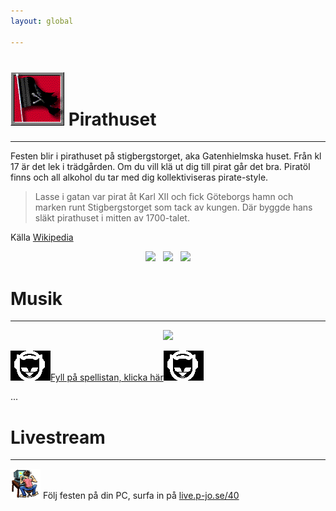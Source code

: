 ```yaml
---
layout: global

---
```




# ![](assets/img/custom/pirate.gif) Pirathuset

---
Festen blir i pirathuset på stigbergstorget, aka Gatenhielmska huset. Från kl 17 är det lek i trädgården. Om du vill klä ut dig till pirat går det bra. Piratöl finns och all alkohol du tar med dig kollektiviseras pirate-style.

> Lasse i gatan var pirat åt Karl XII och fick Göteborgs hamn och marken runt Stigbergstorget som tack av kungen. Där byggde hans släkt pirathuset i mitten av 1700-talet.

Källa [Wikipedia](https://sv.wikipedia.org/wiki/Gathenhielmska_huset)

<center>
  <!-- TRIPLE MC HAMMER -->
  <img src="{{ site.baseurl }}/assets/img/test/mchammer.gif">&nbsp;&nbsp;
  <img src="{{ site.baseurl }}/assets/img/test/mchammer.gif">&nbsp;&nbsp;
  <img src="{{ site.baseurl }}/assets/img/test/mchammer.gif">
</center>

# Musik
---
<center><img src="{{ site.baseurl }}/assets/img/test/construction.gif"></center>

![](assets/img/custom/napster.bmp)[Fyll på spellistan, klicka här](https://open.spotify.com/playlist/279mvn1ms0dFP47o0bfdLx?si=8vRNIbylTDWcpCQ-OTKMaw)![](assets/img/custom/napster.bmp)

...


# Livestream
---
![](assets/img/test/hacker.gif) Följ festen på din PC, surfa in på [live.p-jo.se/40](https://live.p-jo.se/40)
